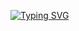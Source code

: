 [![Typing SVG](https://readme-typing-svg.demolab.com/?lines=howdy+peeps!?font=Montserrat)](https://git.io/typing-svg)
